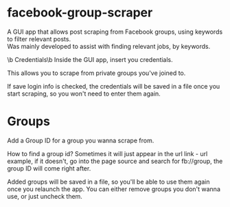 # facebook-group-scraper
A GUI app that allows post scraping from Facebook groups, using keywords to filter relevant posts.  
Was mainly developed to assist with finding relevant jobs, by keywords.

\b Credentials\b
Inside the GUI app, insert you credentials.

This allows you to scrape from private groups you've joined to.

If save login info is checked, the credentials will be saved in a file once you start scraping, so you won't need to enter them again.

# Groups
Add a Group ID for a group you wanna scrape from.

How to find a group id? Sometimes it will just appear in the url link - url example, if it doesn't, go into the page source and search for fb://group, the group ID will come right after.

Added groups will be saved in a file, so you'll be able to use them again once you relaunch the app. You can either remove groups you don't wanna use, or just uncheck them.
